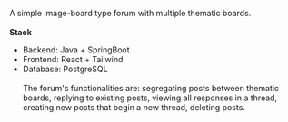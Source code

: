 A simple image-board type forum with multiple thematic boards.\
\
**Stack**
- Backend: Java + SpringBoot
- Frontend: React + Tailwind
- Database: PostgreSQL
\
\
The forum's functionalities are: segregating posts between thematic boards, replying to existing posts, viewing all responses in a thread, creating new posts that begin a new thread, deleting posts.
